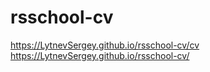 # rsschool-cv
https://LytnevSergey.github.io/rsschool-cv/cv
https://LytnevSergey.github.io/rsschool-cv/
